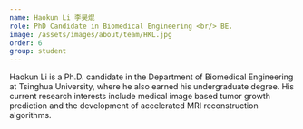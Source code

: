```yaml
---
name: Haokun Li 李昊焜
role: PhD Candidate in Biomedical Engineering <br/> BE.
image: /assets/images/about/team/HKL.jpg
order: 6
group: student
---
```


Haokun Li is a Ph.D. candidate in the Department of Biomedical Engineering at Tsinghua University, where he also earned his undergraduate degree. His current research interests include medical image based tumor growth prediction and the development of accelerated MRI reconstruction algorithms.